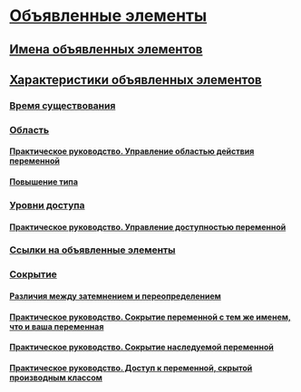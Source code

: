 # [Объявленные элементы](index.md)
## [Имена объявленных элементов](declared-element-names.md)
## [Характеристики объявленных элементов](declared-element-characteristics.md)
### [Время существования](lifetime.md)
### [Область](scope.md)
#### [Практическое руководство. Управление областью действия переменной](how-to-control-the-scope-of-a-variable.md)
#### [Повышение типа](type-promotion.md)
### [Уровни доступа](access-levels.md)
#### [Практическое руководство. Управление доступностью переменной](how-to-control-the-availability-of-a-variable.md)
### [Ссылки на объявленные элементы](references-to-declared-elements.md)
### [Сокрытие](shadowing.md)
#### [Различия между затемнением и переопределением](differences-between-shadowing-and-overriding.md)
#### [Практическое руководство. Сокрытие переменной с тем же именем, что и ваша переменная](how-to-hide-a-variable-with-the-same-name-as-your-variable.md)
#### [Практическое руководство. Сокрытие наследуемой переменной](how-to-hide-an-inherited-variable.md)
#### [Практическое руководство. Доступ к переменной, скрытой производным классом](how-to-access-a-variable-hidden-by-a-derived-class.md)